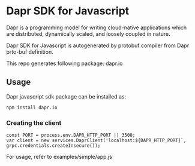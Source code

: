# Dapr SDK for Javascript
Dapr is a programming model for writing cloud-native applications which are distributed, dynamically scaled, and loosely coupled in nature.

Dapr SDK for Javascript is autogenerated by protobuf compiler from Dapr prto-buf definition.

This repo generates following package:
dapr.io

## Usage
Dapr javascript sdk package can be installed as:
```bash
npm install dapr.io
```

### Creating the client
```
const PORT = process.env.DAPR_HTTP_PORT || 3500;
var client = new services.DaprClient('localhost:${DAPR_HTTP_PORT}`, grpc.credentials.createInsecure());
```

For usage, refer to examples/simple/app.js
